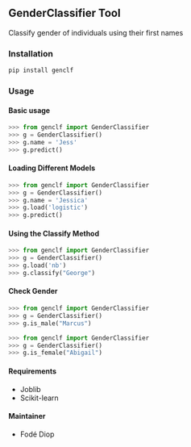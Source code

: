 ## GenderClassifier Tool
Classify gender of individuals using their first names

### Installation
```bash
pip install genclf
```

### Usage
#### Basic usage
```python
>>> from genclf import GenderClassifier
>>> g = GenderClassifier()
>>> g.name = 'Jess'
>>> g.predict()
```

#### Loading Different Models
```python
>>> from genclf import GenderClassifier
>>> g = GenderClassifier()
>>> g.name = 'Jessica'
>>> g.load('logistic')
>>> g.predict()
```

#### Using the Classify Method
```python
>>> from genclf import GenderClassifier
>>> g = GenderClassifier()
>>> g.load('nb')
>>> g.classify("George")
```

#### Check Gender
```python
>>> from genclf import GenderClassifier
>>> g = GenderClassifier()
>>> g.is_male("Marcus")
```

```python
>>> from genclf import GenderClassifier
>>> g = GenderClassifier()
>>> g.is_female("Abigail")
```

#### Requirements
+ Joblib
+ Scikit-learn

#### Maintainer
+ Fodé Diop